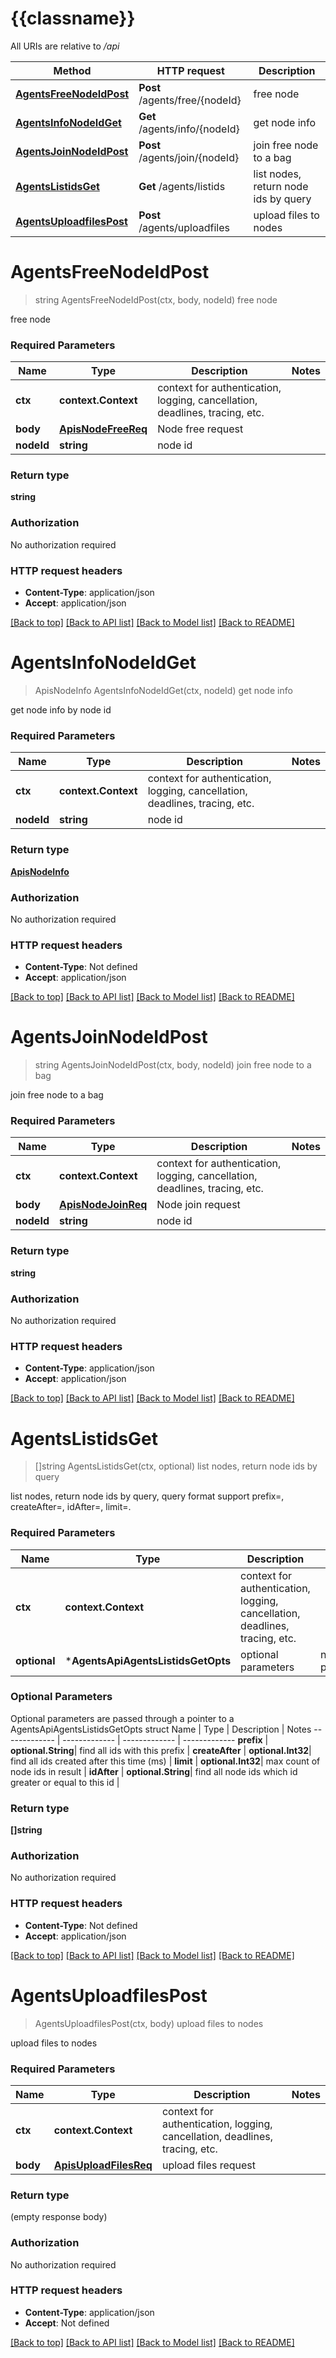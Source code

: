 # {{classname}}

All URIs are relative to */api*

Method | HTTP request | Description
------------- | ------------- | -------------
[**AgentsFreeNodeIdPost**](AgentsApi.md#AgentsFreeNodeIdPost) | **Post** /agents/free/{nodeId} | free node
[**AgentsInfoNodeIdGet**](AgentsApi.md#AgentsInfoNodeIdGet) | **Get** /agents/info/{nodeId} | get node info
[**AgentsJoinNodeIdPost**](AgentsApi.md#AgentsJoinNodeIdPost) | **Post** /agents/join/{nodeId} | join free node to a bag
[**AgentsListidsGet**](AgentsApi.md#AgentsListidsGet) | **Get** /agents/listids | list nodes, return node ids by query
[**AgentsUploadfilesPost**](AgentsApi.md#AgentsUploadfilesPost) | **Post** /agents/uploadfiles | upload files to nodes

# **AgentsFreeNodeIdPost**
> string AgentsFreeNodeIdPost(ctx, body, nodeId)
free node

free node

### Required Parameters

Name | Type | Description  | Notes
------------- | ------------- | ------------- | -------------
 **ctx** | **context.Context** | context for authentication, logging, cancellation, deadlines, tracing, etc.
  **body** | [**ApisNodeFreeReq**](ApisNodeFreeReq.md)| Node free request | 
  **nodeId** | **string**| node id | 

### Return type

**string**

### Authorization

No authorization required

### HTTP request headers

 - **Content-Type**: application/json
 - **Accept**: application/json

[[Back to top]](#) [[Back to API list]](../README.md#documentation-for-api-endpoints) [[Back to Model list]](../README.md#documentation-for-models) [[Back to README]](../README.md)

# **AgentsInfoNodeIdGet**
> ApisNodeInfo AgentsInfoNodeIdGet(ctx, nodeId)
get node info

get node info by node id

### Required Parameters

Name | Type | Description  | Notes
------------- | ------------- | ------------- | -------------
 **ctx** | **context.Context** | context for authentication, logging, cancellation, deadlines, tracing, etc.
  **nodeId** | **string**| node id | 

### Return type

[**ApisNodeInfo**](apis.NodeInfo.md)

### Authorization

No authorization required

### HTTP request headers

 - **Content-Type**: Not defined
 - **Accept**: application/json

[[Back to top]](#) [[Back to API list]](../README.md#documentation-for-api-endpoints) [[Back to Model list]](../README.md#documentation-for-models) [[Back to README]](../README.md)

# **AgentsJoinNodeIdPost**
> string AgentsJoinNodeIdPost(ctx, body, nodeId)
join free node to a bag

join free node to a bag

### Required Parameters

Name | Type | Description  | Notes
------------- | ------------- | ------------- | -------------
 **ctx** | **context.Context** | context for authentication, logging, cancellation, deadlines, tracing, etc.
  **body** | [**ApisNodeJoinReq**](ApisNodeJoinReq.md)| Node join request | 
  **nodeId** | **string**| node id | 

### Return type

**string**

### Authorization

No authorization required

### HTTP request headers

 - **Content-Type**: application/json
 - **Accept**: application/json

[[Back to top]](#) [[Back to API list]](../README.md#documentation-for-api-endpoints) [[Back to Model list]](../README.md#documentation-for-models) [[Back to README]](../README.md)

# **AgentsListidsGet**
> []string AgentsListidsGet(ctx, optional)
list nodes, return node ids by query

list nodes, return node ids by query, query format support prefix=, createAfter=, idAfter=, limit=.

### Required Parameters

Name | Type | Description  | Notes
------------- | ------------- | ------------- | -------------
 **ctx** | **context.Context** | context for authentication, logging, cancellation, deadlines, tracing, etc.
 **optional** | ***AgentsApiAgentsListidsGetOpts** | optional parameters | nil if no parameters

### Optional Parameters
Optional parameters are passed through a pointer to a AgentsApiAgentsListidsGetOpts struct
Name | Type | Description  | Notes
------------- | ------------- | ------------- | -------------
 **prefix** | **optional.String**| find all ids with this prefix | 
 **createAfter** | **optional.Int32**| find all ids created after this time (ms) | 
 **limit** | **optional.Int32**| max count of node ids in result | 
 **idAfter** | **optional.String**| find all node ids which id greater or equal to this id | 

### Return type

**[]string**

### Authorization

No authorization required

### HTTP request headers

 - **Content-Type**: Not defined
 - **Accept**: application/json

[[Back to top]](#) [[Back to API list]](../README.md#documentation-for-api-endpoints) [[Back to Model list]](../README.md#documentation-for-models) [[Back to README]](../README.md)

# **AgentsUploadfilesPost**
> AgentsUploadfilesPost(ctx, body)
upload files to nodes

upload files to nodes

### Required Parameters

Name | Type | Description  | Notes
------------- | ------------- | ------------- | -------------
 **ctx** | **context.Context** | context for authentication, logging, cancellation, deadlines, tracing, etc.
  **body** | [**ApisUploadFilesReq**](ApisUploadFilesReq.md)| upload files request | 

### Return type

 (empty response body)

### Authorization

No authorization required

### HTTP request headers

 - **Content-Type**: application/json
 - **Accept**: Not defined

[[Back to top]](#) [[Back to API list]](../README.md#documentation-for-api-endpoints) [[Back to Model list]](../README.md#documentation-for-models) [[Back to README]](../README.md)

